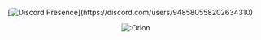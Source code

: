 
[![Discord Presence](https://lanyard-profile-readme.vercel.app/api/948580558202634310?theme=dark&bg=#80b7cf&animated=false&hideDiscrim=true&borderRadius=30px&ae=Probably%20doing%20something%20else...)](https://discord.com/users/948580558202634310)



<p align="center"><img src="https://count.getloli.com/get/@:orioonn" alt=":Orion" /></p>


